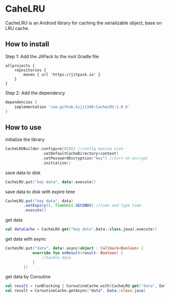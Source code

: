 # CaheLRU

CacheLRU is an Android library for caching the serializable object, base on LRU cache.

## How to install

Step 1: Add the JitPack to the root Gradle file

```Gradle
allprojects {
	repositories {
		maven { url 'https://jitpack.io' }
	}
}
```
Step 2: Add the dependency
```gradle
dependencies {
	implementation 'com.github.kiji1340:CacheLRU:1.0.0'
}
```

## How to use
initialize the library
```kotlin
CacheLRUBuilder.configure(8192) //config maxium size
                .setDefaultCacheDirectory(context)
                .setPasswordEncryption("key") //turn on encrypt
                .initialize()
```
save data to disk
```kotlin
CacheLRU.put("key data", data).execute()
```
save data to disk with expire time
```java
CacheLRU.put("key data", data)
        .setExpiry(5, TimeUnit.SECONDS) //time and type time
        .execute()
```
get data
```kotlin
val dataCache = CacheLRU.get("key data",Data::class.java).execute()
```
get data with async
```kotlin
CacheLRU.put("data", data).async(object : Callback<Boolean> {
            override fun onResult(result: Boolean) {
                //handle data
            }
        })
```
get data by Coroutine
```kotlin
val result = runBlocking { CoroutineCache.with(CacheLRU.get("data", Data::class.java)) }
val result = CoroutineCache.getAsync("data", Data::class.java)
```
